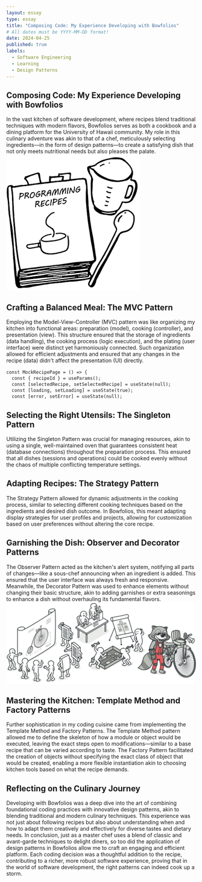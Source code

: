 ```yaml
---
layout: essay
type: essay
title: "Composing Code: My Experience Developing with Bowfolios"
# All dates must be YYYY-MM-DD format!
date: 2024-04-25
published: true
labels:
  - Software Engineering
  - Learning
  - Design Patterns
---
```


## Composing Code: My Experience Developing with Bowfolios
In the vast kitchen of software development, where recipes blend traditional techniques with modern flavors, Bowfolios serves as both a cookbook and a dining platform for the University of Hawaii community. My role in this culinary adventure was akin to that of a chef, meticulously selecting ingredients—in the form of design patterns—to create a satisfying dish that not only meets nutritional needs but also pleases the palate.
<img class="img-fluid" src="../img/logo_programming_1.jpg">

## Crafting a Balanced Meal: The MVC Pattern
Employing the Model-View-Controller (MVC) pattern was like organizing my kitchen into functional areas: preparation (model), cooking (controller), and presentation (view). This structure ensured that the storage of ingredients (data handling), the cooking process (logic execution), and the plating (user interface) were distinct yet harmoniously connected. Such organization allowed for efficient adjustments and ensured that any changes in the recipe (data) didn't affect the presentation (UI) directly.

```
const MockRecipePage = () => {
  const { recipeId } = useParams();
  const [selectedRecipe, setSelectedRecipe] = useState(null);
  const [loading, setLoading] = useState(true);
  const [error, setError] = useState(null);
```

## Selecting the Right Utensils: The Singleton Pattern
Utilizing the Singleton Pattern was crucial for managing resources, akin to using a single, well-maintained oven that guarantees consistent heat (database connections) throughout the preparation process. This ensured that all dishes (sessions and operations) could be cooked evenly without the chaos of multiple conflicting temperature settings.

## Adapting Recipes: The Strategy Pattern
The Strategy Pattern allowed for dynamic adjustments in the cooking process, similar to selecting different cooking techniques based on the ingredients and desired dish outcome. In Bowfolios, this meant adapting display strategies for user profiles and projects, allowing for customization based on user preferences without altering the core recipe.

## Garnishing the Dish: Observer and Decorator Patterns
The Observer Pattern acted as the kitchen's alert system, notifying all parts of changes—like a sous-chef announcing when an ingredient is added. This ensured that the user interface was always fresh and responsive.
Meanwhile, the Decorator Pattern was used to enhance elements without changing their basic structure, akin to adding garnishes or extra seasonings to enhance a dish without overhauling its fundamental flavors.
<img class="img-fluid" src="../img/index-design-patterns-3x.jpg.jpg">

## Mastering the Kitchen: Template Method and Factory Patterns
Further sophistication in my coding cuisine came from implementing the Template Method and Factory Patterns. The Template Method pattern allowed me to define the skeleton of how a module or object would be executed, leaving the exact steps open to modifications—similar to a base recipe that can be varied according to taste. The Factory Pattern facilitated the creation of objects without specifying the exact class of object that would be created, enabling a more flexible instantiation akin to choosing kitchen tools based on what the recipe demands.

## Reflecting on the Culinary Journey
Developing with Bowfolios was a deep dive into the art of combining foundational coding practices with innovative design patterns, akin to blending traditional and modern culinary techniques. This experience was not just about following recipes but also about understanding when and how to adapt them creatively and effectively for diverse tastes and dietary needs.
In conclusion, just as a master chef uses a blend of classic and avant-garde techniques to delight diners, so too did the application of design patterns in Bowfolios allow me to craft an engaging and efficient platform. Each coding decision was a thoughtful addition to the recipe, contributing to a richer, more robust software experience, proving that in the world of software development, the right patterns can indeed cook up a storm.
